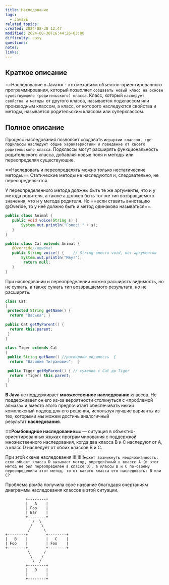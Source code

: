 ```yaml
---
title: Наследование
tags:
  - JavaSE
related_topics: 
created: 2024-08-30 12:47
modified: 2024-08-30T16:44:26+03:00
difficulty: easy
questions: 
notes: 
links: 
---
```

## Краткое описание
==Наследование в Java== - это механизм объектно-ориентированного программирования, который позволяет `создавать новый класс на основе существующего (родительского) класса`. Класс, который `наследует свойства и методы `от другого класса, называется подклассом или производным классом, а класс, от которого наследуются свойства и методы, называется родительским классом или суперклассом.

## Полное описание
Процесс наследования позволяет создавать `иерархии классов, где подклассы наследуют общие характеристики и поведение от своего родительского класса`. Подклассы могут расширять функциональность родительского класса, добавляя новые поля и методы или переопределяя существующие.

==Наследовать и переопределять можно только нестатические методы.== Статические методы не наследуются и, следовательно, не переопределяются.

У переопределенного метода должны быть те же аргументы, что и у метода родителя, а также а должен быть тот же тип возвращаемого значения, что и у метода родителя. Но ==если ставить аннотацию @Overide, то у неё должно быть и метод одинаково называться==.
```java
public class Animal {
   public void voice(String s) {
       System.out.println("Голос! " + s);
   }
}

public class Cat extends Animal {
   @Override//ошибка!
   public String voice() {    // String вместо void, нет аргументов
       System.out.println("Мяу!");
		return null;
   }
}
```
При наследовании и переопределении можно расширять видимость, но не сужать, а также сужать тип возвращаемого результата, но не расширять.
```java
class Cat
{
 protected String getName() {
  return "Васька"; }

public Cat getMyParent() {
  return this.parent;
 }
}

class Tiger extends Cat
{
 public String getName() //расширили видимость  {
  return "Василий Тигранович";  }

 public Tiger getMyParent() { // сужение с Cat до Tiger
  return (Tiger) this.parent;
 }
}
```

**В Java** не поддерживает **множественное** **наследование** классов. Не поддерживает он его из-за вероятности столкнуться с «проблемой алмаза» и вместо этого предпочитает обеспечивать некий комплексный подход для его решения, используя лучшие варианты из тех, которыми мы можем достичь аналогичный результат **наследования**.

**==Ромбовидное наследование==** — ситуация в объектно-ориентированных языках программирования с поддержкой множественного наследования, когда два класса B и C наследуют от A, а класс D наследует от обоих классов B и C.

При этой схеме наследования !!!!!!!!!`может возникнуть неоднозначность: если объект класса D вызывает метод, определённый в классе A (и этот метод не был переопределен в классе D), а классы B и C по-своему переопределили этот метод, то от какого класса его наследовать: B или C?`

Проблема ромба получила своё название благодаря очертаниям диаграммы наследования классов в этой ситуации.

```Plain Text
	     +--------+
         |   A    |
         | Foo    |
         | Bar    |
         +--------+
            /  \
           /    \
          /      \
+--------+        +--------+
|   B    |        |   C    |
| Foo    |        | Foo    |
+--------+        +--------+
          \      /
           \    /
            \  /
         +--------+
         |   D    |
         |        |
         +--------+
```